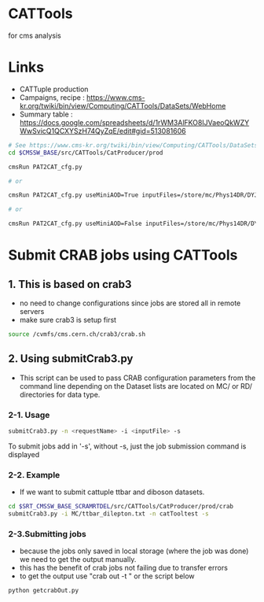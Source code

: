 CATTools
========

for cms analysis

# Links
 - CATTuple production
  - Campaigns, recipe : https://www.cms-kr.org/twiki/bin/view/Computing/CATTools/DataSets/WebHome
  - Summary table : https://docs.google.com/spreadsheets/d/1rWM3AlFKO8IJVaeoQkWZYWwSvicQ1QCXYSzH74QyZqE/edit#gid=513081606

```bash
# See https://www.cms-kr.org/twiki/bin/view/Computing/CATTools/DataSets/WebHome for installation
cd $CMSSW_BASE/src/CATTools/CatProducer/prod

cmsRun PAT2CAT_cfg.py

# or

cmsRun PAT2CAT_cfg.py useMiniAOD=True inputFiles=/store/mc/Phys14DR/DYJetsToLL_M-50_13TeV-madgraph-pythia8/MINIAODSIM/PU20bx25_PHYS14_25_V1-v1/00000/0432E62A-7A6C-E411-87BB-002590DB92A8.root

# or

cmsRun PAT2CAT_cfg.py useMiniAOD=False inputFiles=/store/mc/Phys14DR/DYJetsToLL_M-50_13TeV-madgraph-pythia8/AODSIM/PU20bx25_PHYS14_25_V1-v1/00000/00CC714A-F86B-E411-B99A-0025904B5FB8.root globalTag='PHYS14_25_V2::All'
```

# Submit CRAB jobs using CATTools
## 1. This is based on crab3
 - no need to change configurations since jobs are stored all in remote servers
 - make sure crab3 is setup first
```bash
source /cvmfs/cms.cern.ch/crab3/crab.sh
```

## 2. Using submitCrab3.py
- This script can be used to pass CRAB configuration parameters from the command line depending on the Dataset lists are located on MC/ or RD/ directories for data type.

### 2-1. Usage
```bash
submitCrab3.py -n <requestName> -i <inputFile> -s
```
To submit jobs add in '-s', without -s, just the job submission command is displayed
### 2-2. Example
- If we want to submit cattuple ttbar and diboson datasets.
```bash
cd $SRT_CMSSW_BASE_SCRAMRTDEL/src/CATTools/CatProducer/prod/crab
submitCrab3.py -i MC/ttbar_dilepton.txt -n catTooltest -s
```

### 2-3.Submitting jobs
- because the jobs only saved in local storage (where the job was done) we need to get the output manually.
- this has the benefit of crab jobs not failing due to transfer errors
- to get the output use "crab out -t <taskdir>" or the script below
```bash
python getcrabOut.py
```
